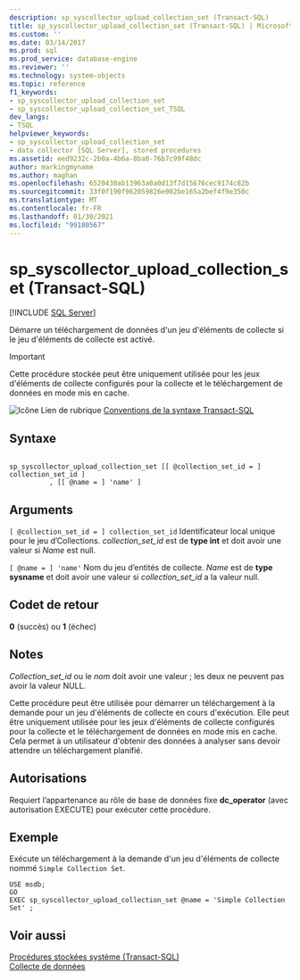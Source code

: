 ```yaml
---
description: sp_syscollector_upload_collection_set (Transact-SQL)
title: sp_syscollector_upload_collection_set (Transact-SQL) | Microsoft Docs
ms.custom: ''
ms.date: 03/14/2017
ms.prod: sql
ms.prod_service: database-engine
ms.reviewer: ''
ms.technology: system-objects
ms.topic: reference
f1_keywords:
- sp_syscollector_upload_collection_set
- sp_syscollector_upload_collection_set_TSQL
dev_langs:
- TSQL
helpviewer_keywords:
- sp_syscollector_upload_collection_set
- data collector [SQL Server], stored procedures
ms.assetid: eed9232c-2b0a-4b6a-8ba0-76b7c99f48dc
author: markingmyname
ms.author: maghan
ms.openlocfilehash: 6520430ab13963a0a0d13f7d15676cec9174c82b
ms.sourcegitcommit: 33f0f190f962059826e002be165a2bef4f9e350c
ms.translationtype: MT
ms.contentlocale: fr-FR
ms.lasthandoff: 01/30/2021
ms.locfileid: "99180567"
---
```

# <a name="sp_syscollector_upload_collection_set-transact-sql"></a>sp_syscollector_upload_collection_set (Transact-SQL)
[!INCLUDE [SQL Server](../../includes/applies-to-version/sqlserver.md)]

  Démarre un téléchargement de données d'un jeu d'éléments de collecte si le jeu d'éléments de collecte est activé.  
  
> [!IMPORTANT]  
>  Cette procédure stockée peut être uniquement utilisée pour les jeux d'éléments de collecte configurés pour la collecte et le téléchargement de données en mode mis en cache.  
  
 ![Icône Lien de rubrique](../../database-engine/configure-windows/media/topic-link.gif "Icône du lien de rubrique") [Conventions de la syntaxe Transact-SQL](../../t-sql/language-elements/transact-sql-syntax-conventions-transact-sql.md)  
  
## <a name="syntax"></a>Syntaxe  
  
```  
  
sp_syscollector_upload_collection_set [[ @collection_set_id = ] collection_set_id ]  
          , [[ @name = ] 'name' ]   
```  
  
## <a name="arguments"></a>Arguments  
`[ @collection_set_id = ] collection_set_id` Identificateur local unique pour le jeu d’Collections. *collection_set_id* est de **type int** et doit avoir une valeur si *Name* est null.  
  
`[ @name = ] 'name'` Nom du jeu d’entités de collecte. *Name* est de **type sysname** et doit avoir une valeur si *collection_set_id* a la valeur null.  
  
## <a name="return-code-values"></a>Codet de retour  
 **0** (succès) ou **1** (échec)  
  
## <a name="remarks"></a>Notes  
 *Collection_set_id* ou le *nom* doit avoir une valeur ; les deux ne peuvent pas avoir la valeur NULL.  
  
 Cette procédure peut être utilisée pour démarrer un téléchargement à la demande pour un jeu d'éléments de collecte en cours d'exécution. Elle peut être uniquement utilisée pour les jeux d'éléments de collecte configurés pour la collecte et le téléchargement de données en mode mis en cache. Cela permet à un utilisateur d'obtenir des données à analyser sans devoir attendre un téléchargement planifié.  
  
## <a name="permissions"></a>Autorisations  
 Requiert l’appartenance au rôle de base de données fixe **dc_operator** (avec autorisation EXECUTE) pour exécuter cette procédure.  
  
## <a name="example"></a>Exemple  
 Exécute un téléchargement à la demande d'un jeu d'éléments de collecte nommé `Simple Collection Set`.  
  
```  
USE msdb;  
GO  
EXEC sp_syscollector_upload_collection_set @name = 'Simple Collection Set' ;  
```  
  
## <a name="see-also"></a>Voir aussi  
 [Procédures stockées système &#40;Transact-SQL&#41;](../../relational-databases/system-stored-procedures/system-stored-procedures-transact-sql.md)   
 [Collecte de données](../../relational-databases/data-collection/data-collection.md)  
  
  
